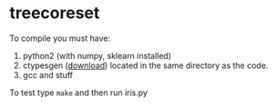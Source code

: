 treecoreset
===========

To compile you must have:

 1. python2 (with numpy, sklearn installed)
 2. ctypesgen ([download](https://code.google.com/p/ctypesgen/)) located in the same directory as the code.
 3. gcc and stuff

To test type `make` and then run iris.py
